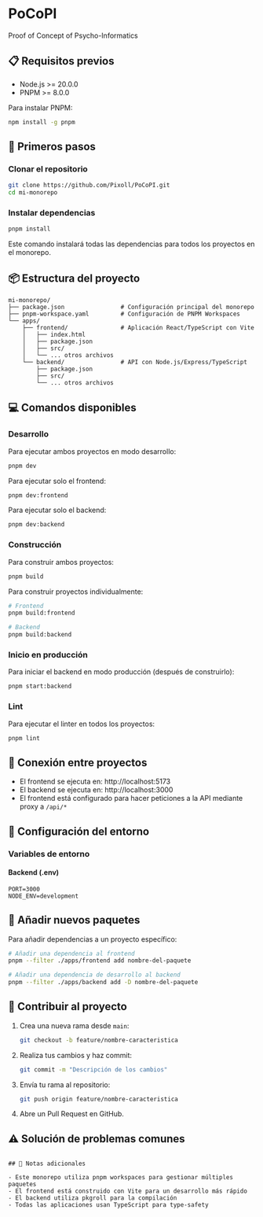 # PoCoPI

Proof of Concept of Psycho-Informatics

## 📋 Requisitos previos

- Node.js >= 20.0.0
- PNPM >= 8.0.0

Para instalar PNPM:

```bash
npm install -g pnpm
```

## 🚀 Primeros pasos

### Clonar el repositorio

```bash
git clone https://github.com/Pixoll/PoCoPI.git
cd mi-monorepo
```

### Instalar dependencias

```bash
pnpm install
```

Este comando instalará todas las dependencias para todos los proyectos en el monorepo.

## 📦 Estructura del proyecto

```
mi-monorepo/
├── package.json                # Configuración principal del monorepo
├── pnpm-workspace.yaml         # Configuración de PNPM Workspaces
└── apps/
    ├── frontend/               # Aplicación React/TypeScript con Vite
    │   ├── index.html
    │   ├── package.json
    │   ├── src/
    │   └── ... otros archivos
    └── backend/                # API con Node.js/Express/TypeScript
        ├── package.json
        ├── src/
        └── ... otros archivos
```

## 💻 Comandos disponibles

### Desarrollo

Para ejecutar ambos proyectos en modo desarrollo:

```bash
pnpm dev
```

Para ejecutar solo el frontend:

```bash
pnpm dev:frontend
```

Para ejecutar solo el backend:

```bash
pnpm dev:backend
```

### Construcción

Para construir ambos proyectos:

```bash
pnpm build
```

Para construir proyectos individualmente:

```bash
# Frontend
pnpm build:frontend

# Backend
pnpm build:backend
```

### Inicio en producción

Para iniciar el backend en modo producción (después de construirlo):

```bash
pnpm start:backend
```

### Lint

Para ejecutar el linter en todos los proyectos:

```bash
pnpm lint
```

## 🔗 Conexión entre proyectos

- El frontend se ejecuta en: http://localhost:5173
- El backend se ejecuta en: http://localhost:3000
- El frontend está configurado para hacer peticiones a la API mediante proxy a `/api/*`

## 🔧 Configuración del entorno

### Variables de entorno

#### Backend (.env)

```
PORT=3000
NODE_ENV=development
```

## 🧩 Añadir nuevos paquetes

Para añadir dependencias a un proyecto específico:

```bash
# Añadir una dependencia al frontend
pnpm --filter ./apps/frontend add nombre-del-paquete

# Añadir una dependencia de desarrollo al backend
pnpm --filter ./apps/backend add -D nombre-del-paquete
```

## 🤝 Contribuir al proyecto

1. Crea una nueva rama desde `main`:

   ```bash
   git checkout -b feature/nombre-caracteristica
   ```

2. Realiza tus cambios y haz commit:

   ```bash
   git commit -m "Descripción de los cambios"
   ```

3. Envía tu rama al repositorio:

   ```bash
   git push origin feature/nombre-caracteristica
   ```

4. Abre un Pull Request en GitHub.

## ⚠️ Solución de problemas comunes

```

## 📝 Notas adicionales

- Este monorepo utiliza pnpm workspaces para gestionar múltiples paquetes
- El frontend está construido con Vite para un desarrollo más rápido
- El backend utiliza pkgroll para la compilación
- Todas las aplicaciones usan TypeScript para type-safety

```
